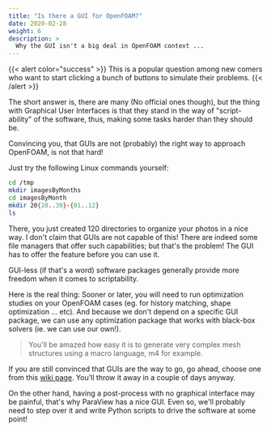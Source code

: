 ```yaml
---
title: "Is there a GUI for OpenFOAM?"
date: 2020-02-28
weight: 6
description: >
  Why the GUI isn't a big deal in OpenFOAM context ...
---
```


{{< alert color="success" >}}
This is a popular question among new comers who want to start clicking a bunch of
buttons to simulate their problems.
{{< /alert >}}

The short answer is, there are many (No official ones though), but the thing with Graphical User
Interfaces is that they stand in the way of "script-ability" of the software,
thus, making some tasks harder than they should be.

Convincing you, that GUIs are not (probably) the right way to approach OpenFOAM, is
not that hard!

Just try the following Linux commands yourself:

```bash
cd /tmp
mkdir imagesByMonths
cd imagesByMonth
mkdir 20{20..30}-{01..12}
ls
```

There, you just created 120 directories to organize your photos in a nice way.
I don't claim that GUIs are not capable of this! There are indeed some file managers
that offer such capabilities; but that's the problem! The GUI has to offer the feature
before you can use it.

GUI-less (if that's a word) software packages generally provide more freedom when
it comes to scriptability.

Here is the real thing: Sooner or later, you will need to run optimization studies
on your OpenFOAM cases (eg. for history matching, shape optimization ... etc).
And because we don't depend on a specific GUI package, we can use any optimization
package that works with black-box solvers (ie. we can use our own!).

> You'll be amazed how easy it is to generate very complex mesh structures
> using a macro language, m4 for example.

If you are still convinced that GUIs are the way to go, go ahead, choose one from this
[wiki page](https://openfoamwiki.net/index.php/GUI). You'll throw it away in a couple of days anyway.

On the other hand, having a post-process with no graphical interface may be painful,
that's why ParaView has a nice GUI. Even so, we'll probably need to step over it
and write Python scripts to drive the software at some point!
